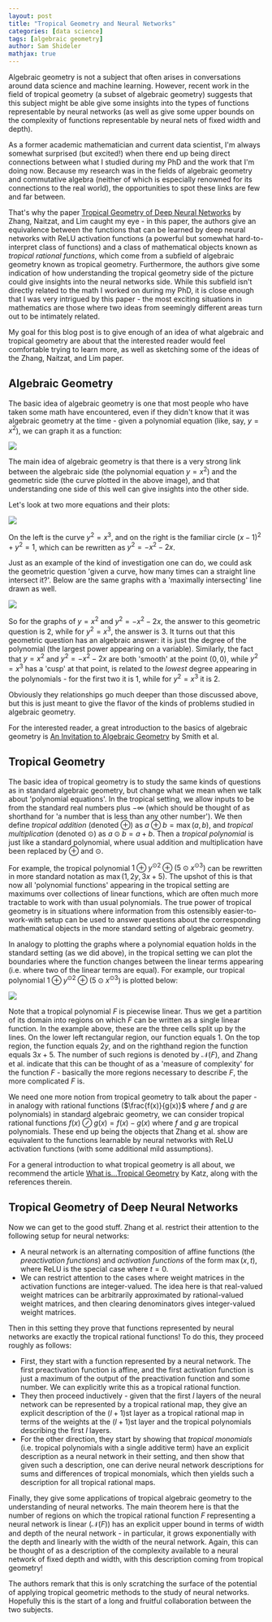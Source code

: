 ```yaml
---
layout: post
title: "Tropical Geometry and Neural Networks"
categories: [data science]
tags: [algebraic geometry]
author: Sam Shideler
mathjax: true
---
```


Algebraic geometry is not a subject that often arises in conversations around data science and machine learning. However, recent work in the field of tropical geometry (a subset of algebraic geometry) suggests that this subject might be able give some insights into the types of functions representable by neural networks (as well as give some upper bounds on the complexity of functions representable by neural nets of fixed width and depth).

As a former academic mathematician and current data scientist, I'm always somewhat surprised (but excited!) when there end up being direct connections between what I studied during my PhD and the work that I'm doing now. Because my research was in the fields of algebraic geometry and commutative algebra (neither of which is especially renowned for its connections to the real world), the opportunities to spot these links are few and far between.

That's why the paper [Tropical Geometry of Deep Neural Networks](https://arxiv.org/abs/1805.07091) by Zhang, Naitzat, and Lim caught my eye - in this paper, the authors give an equivalence between the functions that can be learned by deep neural networks with ReLU activation functions (a powerful but somewhat hard-to-interpret class of functions) and a class of mathematical objects known as *tropical rational functions*, which come from a subfield of algebraic geometry known as tropical geometry. Furthermore, the authors give some indication of how understanding the tropical geometry side of the picture could give insights into the neural networks side. While this subfield isn't directly related to the math I worked on during my PhD, it is close enough that I was very intrigued by this paper - the most exciting situations in mathematics are those where two ideas from seemingly different areas turn out to be intimately related.

My goal for this blog post is to give enough of an idea of what algebraic and tropical geometry are about that the interested reader would feel comfortable trying to learn more, as well as sketching some of the ideas of the Zhang, Naitzat, and Lim paper.

## Algebraic Geometry
The basic idea of algebraic geometry is one that most people who have taken some math have encountered, even if they didn't know that it was algebraic geometry at the time - given a polynomial equation (like, say,  $y=x^2$), we can graph it as a function:

![](/assets/posts/images/2019-4-11/yx2.png)

The main idea of algebraic geometry is that there is a very strong link between the algebraic side (the polynomial equation $y = x^2$) and the geometric side (the curve plotted in the above image), and that understanding one side of this well can give insights into the other side.

Let's look at two more equations and their plots:

![](/assets/posts/images/2019-4-11/algcurves.png)

On the left is the curve $y^2 = x^3$, and on the right is the familiar circle $(x-1)^2 + y^2 = 1$, which can be rewritten as $y^2 = -x^2 - 2x$.

Just as an example of the kind of investigation one can do, we could ask the geometric question 'given a curve, how many times can a straight line intersect it?'. Below are the same graphs with a 'maximally intersecting' line drawn as well.

![](/assets/posts/images/2019-4-11/intersections.png)

So for the graphs of $y=x^2$ and $y^2 = -x^2 -2x$, the answer to this geometric question  is $2$, while for $y^2 = x^3$, the answer is $3$. It turns out that this geometric question has an algebraic answer: it is just the degree of the polynomial (the largest power appearing on a variable). Similarly, the fact that $y=x^2$ and $y^2 = -x^2-2x$ are both 'smooth' at the point $(0,0)$, while $y^2=x^3$ has a 'cusp' at that point, is related to the *lowest* degree appearing in the polynomials - for the first two it is 1, while for $y^2=x^3$ it is 2.

Obviously they relationships go much deeper than those discussed above, but this is just meant to give the flavor of the kinds of problems studied in algebraic geometry.

For the interested reader, a great introduction to the basics of algebraic geometry is [An Invitation to Algebraic Geometry](https://www.amazon.com/exec/obidos/ASIN/0387989803/qid=1014829103/br=3-1/ref=br_lfncs_b_1/103-4389355-2055863) by Smith et al.


## Tropical Geometry
The basic idea of tropical geometry is to study the same kinds of questions as in standard algebraic geometry, but change what we mean when we talk about 'polynomial equations'. In the tropical setting, we allow inputs to be from the standard real numbers plus $-\infty$ (which should be thought of as shorthand for 'a number that is less than any other number'). We then define *tropical addition* (denoted $\oplus$) as $a \oplus b = \max(a,b)$, and *tropical multiplication* (denoted $\odot$) as $a \odot b = a+b$. Then a *tropical polynomial* is just like a standard polynomial, where usual addition and multiplication have been replaced by $\oplus$ and $\odot$.

For example, the tropical polynomial $1 \oplus y^{\odot 2} \oplus (5\odot x^{\odot 3})$ can be rewritten in more standard notation as $\max(1, 2y, 3x+5)$. The upshot of this is that now all 'polynomial functions' appearing in the tropical setting are maximums over collections of linear functions, which are often much more tractable to work with than usual polynomials. The true power of tropical geometry is in situations where information from this ostensibly easier-to-work-with setup can be used to answer questions about the corresponding mathematical objects in the more standard setting of algebraic geometry.

In analogy to plotting the graphs where a polynomial equation holds in the standard setting (as we did above), in the tropical setting we can plot the boundaries where the function changes between the linear terms appearing (i.e. where two of the linear terms are equal). For example, our tropical polynomial $1 \oplus y^{\odot 2} \oplus (5\odot x^{\odot 3})$ is plotted below:

![](/assets/posts/images/2019-4-11/trop.png)

Note that a tropical polynomial $F$ is piecewise linear. Thus we get a partition of its domain into regions on which $F$ can be written as a single linear function. In the example above, these are the three cells split up by the lines. On the lower left rectangular region, our function equals $1$. On the top region, the function equals $2y$, and on the righthand region the function equals $3x+5$. The number of such regions is denoted by $\mathcal{N}(F)$, and Zhang et al. indicate that this can be thought of as a 'measure of complexity' for the function $F$ - basically the more regions necessary to describe $F$, the more complicated $F$ is.


We need one more notion from tropical geometry to talk about the paper - in analogy with rational functions ($\frac{f(x)}{g(x)}$ where $f$ and $g$ are polynomials) in standard algebraic geometry, we can consider tropical rational functions $f(x) \oslash g(x) = f(x)-g(x)$ where $f$ and $g$ are tropical polynomials. These end up being the objects that Zhang et al. show are equivalent to the functions learnable by neural networks with ReLU activation functions (with some additional mild assumptions).


For a general introduction to what tropical geometry is all about, we recommend the article [What is...Tropical Geometry](http://www.ams.org/journals/notices/201704/rnoti-p380.pdf) by Katz, along with the references therein.


## Tropical Geometry of Deep Neural Networks

Now we can get to the good stuff. Zhang et al. restrict their attention to the following setup for neural networks:

- A neural network is an alternating composition of affine functions (the *preactivation functions*) and *activation functions* of the form $\max(x,t)$, where ReLU is the special case where $t=0$.
- We can restrict attention to the cases where weight matrices in the activation functions are integer-valued. The idea here is that real-valued weight matrices can be arbitrarily approximated by rational-valued weight matrices, and then clearing denominators gives integer-valued weight matrices.


Then in this setting they prove that functions represented by neural networks are exactly the tropical rational functions! To do this, they proceed roughly as follows:

- First, they start with a function represented by a neural network. The first preactivation function is affine, and the first activation function is just a maximum of the output of the preactivation function and some number. We can explicitly write this as a tropical rational function.
- They then proceed inductively - given that the first $l$ layers of the neural network can be represented by a tropical rational map, they give an explicit description of the $(l+1)$st layer as a tropical rational map in terms of the weights at the $(l+1)$st layer and the tropical polynomials describing the first $l$ layers.
- For the other direction, they start by showing that *tropical monomials* (i.e. tropical polynomials with a single additive term) have an explicit description as a neural network in their setting, and then show that given such a description, one can derive neural network descriptions for sums and differences of tropical monomials, which then yields such a description for all tropical rational maps.


Finally, they give some applications of tropical algebraic geometry to the understanding of neural networks. The main theorem here is that the number of regions on which the tropical rational function $F$ representing a neural network is linear ($\mathcal{N}(F)$) has an explicit upper bound in terms of width and depth of the neural network - in particular, it grows exponentially with the depth and linearly with the width of the neural network. Again, this can be thought of as a description of the complexity available to a neural network of fixed depth and width, with this description coming from tropical geometry!

The authors remark that this is only scratching the surface of the potential of applying tropical geometric methods to the study of neural networks. Hopefully this is the start of a long and fruitful collaboration between the two subjects.
